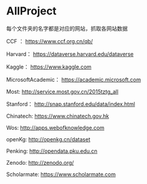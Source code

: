 # AllProject

每个文件夹的名字都是对应的网站，抓取各网站数据

CCF ： https://www.ccf.org.cn/qb/

Harvard： https://dataverse.harvard.edu/dataverse

Kaggle： https://www.kaggle.com

MicrosoftAcademic： https://academic.microsoft.com

Most: http://service.most.gov.cn/2015tztg_all

Stanford： http://snap.stanford.edu/data/index.html

Chinatech: https://www.chinatech.gov.hk

Wos: http://apps.webofknowledge.com

openKg: http://openkg.cn/dataset

Penking: http://opendata.pku.edu.cn

Zenodo: http://zenodo.org/

Scholarmate: https://www.scholarmate.com
